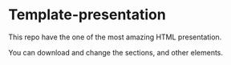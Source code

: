 # Template-presentation
This repo have the one of the most amazing HTML presentation. 

You can download and change the sections, and other elements.
